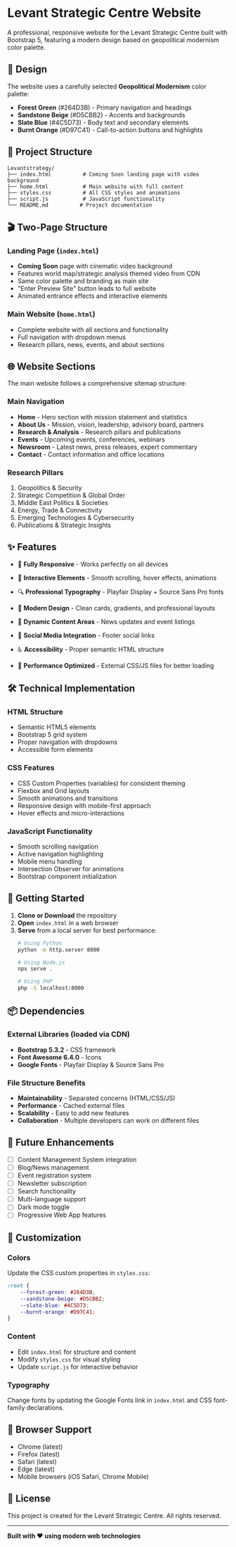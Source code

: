# Levant Strategic Centre Website

A professional, responsive website for the Levant Strategic Centre built with Bootstrap 5, featuring a modern design based on geopolitical modernism color palette.

## 🎨 Design

The website uses a carefully selected **Geopolitical Modernism** color palette:
- **Forest Green** (#264D3B) - Primary navigation and headings
- **Sandstone Beige** (#D5CBB2) - Accents and backgrounds
- **Slate Blue** (#4C5D73) - Body text and secondary elements
- **Burnt Orange** (#D97C41) - Call-to-action buttons and highlights

## 📁 Project Structure

```
Levantstrategy/
├── index.html          # Coming Soon landing page with video background
├── home.html           # Main website with full content
├── styles.css          # All CSS styles and animations
├── script.js           # JavaScript functionality
└── README.md          # Project documentation
```

## 🎬 Two-Page Structure

### Landing Page (`index.html`)
- **Coming Soon** page with cinematic video background
- Features world map/strategic analysis themed video from CDN
- Same color palette and branding as main site
- "Enter Preview Site" button leads to full website
- Animated entrance effects and interactive elements

### Main Website (`home.html`)
- Complete website with all sections and functionality
- Full navigation with dropdown menus
- Research pillars, news, events, and about sections

## 🌐 Website Sections

The main website follows a comprehensive sitemap structure:

### Main Navigation
- **Home** - Hero section with mission statement and statistics
- **About Us** - Mission, vision, leadership, advisory board, partners
- **Research & Analysis** - Research pillars and publications
- **Events** - Upcoming events, conferences, webinars
- **Newsroom** - Latest news, press releases, expert commentary
- **Contact** - Contact information and office locations

### Research Pillars
1. Geopolitics & Security
2. Strategic Competition & Global Order
3. Middle East Politics & Societies
4. Energy, Trade & Connectivity
5. Emerging Technologies & Cybersecurity
6. Publications & Strategic Insights

## ✨ Features

- 📱 **Fully Responsive** - Works perfectly on all devices
- 🎯 **Interactive Elements** - Smooth scrolling, hover effects, animations

- 🔍 **Professional Typography** - Playfair Display + Source Sans Pro fonts
- 🎨 **Modern Design** - Clean cards, gradients, and professional layouts
- 📰 **Dynamic Content Areas** - News updates and event listings
- 🔗 **Social Media Integration** - Footer social links
- ♿ **Accessibility** - Proper semantic HTML structure
- 🚀 **Performance Optimized** - External CSS/JS files for better loading

## 🛠️ Technical Implementation

### HTML Structure
- Semantic HTML5 elements
- Bootstrap 5 grid system
- Proper navigation with dropdowns
- Accessible form elements

### CSS Features
- CSS Custom Properties (variables) for consistent theming
- Flexbox and Grid layouts
- Smooth animations and transitions
- Responsive design with mobile-first approach
- Hover effects and micro-interactions

### JavaScript Functionality
- Smooth scrolling navigation
- Active navigation highlighting
- Mobile menu handling
- Intersection Observer for animations
- Bootstrap component initialization

## 🚀 Getting Started

1. **Clone or Download** the repository
2. **Open** `index.html` in a web browser
3. **Serve** from a local server for best performance:
   ```bash
   # Using Python
   python -m http.server 8000
   
   # Using Node.js
   npx serve .
   
   # Using PHP
   php -S localhost:8000
   ```

## 📦 Dependencies

### External Libraries (loaded via CDN)
- **Bootstrap 5.3.2** - CSS framework
- **Font Awesome 6.4.0** - Icons
- **Google Fonts** - Playfair Display & Source Sans Pro

### File Structure Benefits
- **Maintainability** - Separated concerns (HTML/CSS/JS)
- **Performance** - Cached external files
- **Scalability** - Easy to add new features
- **Collaboration** - Multiple developers can work on different files

## 🎯 Future Enhancements

- [ ] Content Management System integration
- [ ] Blog/News management
- [ ] Event registration system
- [ ] Newsletter subscription
- [ ] Search functionality
- [ ] Multi-language support
- [ ] Dark mode toggle
- [ ] Progressive Web App features

## 🔧 Customization

### Colors
Update the CSS custom properties in `styles.css`:
```css
:root {
    --forest-green: #264D3B;
    --sandstone-beige: #D5CBB2;
    --slate-blue: #4C5D73;
    --burnt-orange: #D97C41;
}
```

### Content
- Edit `index.html` for structure and content
- Modify `styles.css` for visual styling
- Update `script.js` for interactive behavior

### Typography
Change fonts by updating the Google Fonts link in `index.html` and CSS font-family declarations.

## 📱 Browser Support

- Chrome (latest)
- Firefox (latest)
- Safari (latest)
- Edge (latest)
- Mobile browsers (iOS Safari, Chrome Mobile)

## 📄 License

This project is created for the Levant Strategic Centre. All rights reserved.

---

**Built with ❤️ using modern web technologies**